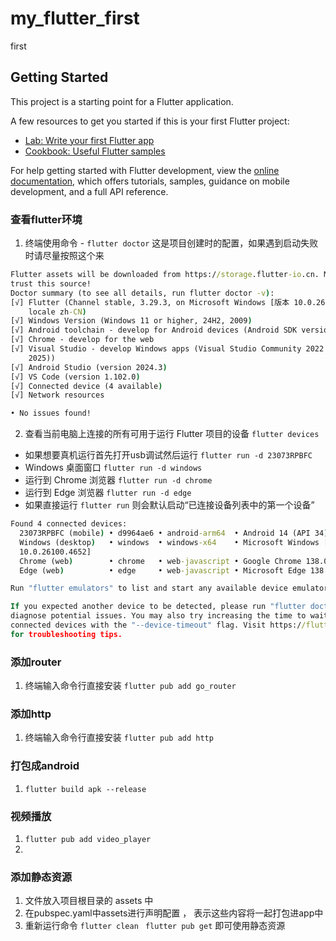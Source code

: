 # my_flutter_first

first

## Getting Started

This project is a starting point for a Flutter application.

A few resources to get you started if this is your first Flutter project:

- [Lab: Write your first Flutter app](https://docs.flutter.dev/get-started/codelab)
- [Cookbook: Useful Flutter samples](https://docs.flutter.dev/cookbook)

For help getting started with Flutter development, view the
[online documentation](https://docs.flutter.dev/), which offers tutorials,
samples, guidance on mobile development, and a full API reference.

### 查看flutter环境
1. 终端使用命令 - `flutter doctor` 这是项目创建时的配置，如果遇到启动失败时请尽量按照这个来

```cmd
Flutter assets will be downloaded from https://storage.flutter-io.cn. Make sure you
trust this source!
Doctor summary (to see all details, run flutter doctor -v):
[√] Flutter (Channel stable, 3.29.3, on Microsoft Windows [版本 10.0.26100.4652],
    locale zh-CN)
[√] Windows Version (Windows 11 or higher, 24H2, 2009)
[√] Android toolchain - develop for Android devices (Android SDK version 35.0.1)
[√] Chrome - develop for the web
[√] Visual Studio - develop Windows apps (Visual Studio Community 2022 17.14.9 (July
    2025))
[√] Android Studio (version 2024.3)
[√] VS Code (version 1.102.0)
[√] Connected device (4 available)
[√] Network resources

• No issues found!
```
2. 查看当前电脑上连接的所有可用于运行 Flutter 项目的设备 `flutter devices`
 - 如果想要真机运行首先打开usb调试然后运行 `flutter run -d 23073RPBFC`
 - Windows 桌面窗口 `flutter run -d windows`
 - 运行到 Chrome 浏览器 `flutter run -d chrome`
 - 运行到 Edge 浏览器   `flutter run -d edge`
 - 如果直接运行 `flutter run` 则会默认启动“已连接设备列表中的第一个设备”
```cmd
Found 4 connected devices:
  23073RPBFC (mobile) • d9964ae6 • android-arm64  • Android 14 (API 34)
  Windows (desktop)   • windows  • windows-x64    • Microsoft Windows [版本
  10.0.26100.4652]
  Chrome (web)        • chrome   • web-javascript • Google Chrome 138.0.7204.101    
  Edge (web)          • edge     • web-javascript • Microsoft Edge 138.0.3351.83    

Run "flutter emulators" to list and start any available device emulators.

If you expected another device to be detected, please run "flutter doctor" to       
diagnose potential issues. You may also try increasing the time to wait for
connected devices with the "--device-timeout" flag. Visit https://flutter.dev/setup/
for troubleshooting tips.
```

### 添加router
1. 终端输入命令行直接安装 `flutter pub add go_router`



### 添加http
1. 终端输入命令行直接安装 `flutter pub add http`

### 打包成android
1. `flutter build apk --release`

### 视频播放
1. `flutter pub add video_player`
2. 
### 添加静态资源
1. 文件放入项目根目录的 assets 中
2. 在pubspec.yaml中assets进行声明配置 ， 表示这些内容将一起打包进app中
3. 重新运行命令 `flutter clean ` `flutter pub get` 即可使用静态资源